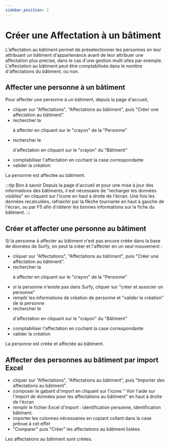 ```yaml
---
sidebar_position: 1
---
```

# Créer une Affectation à un bâtiment

L'affectation au bâtiment permet de préselectionner les personnes en leur attribuant un bâtiment d'appartenance avant de leur attribuer une affectation plus précise, dans le cas d'une gestion multi sites par exemple.
L'affectation au bâtiment peut être comptabilisée dans le nombre d'affectations du bâtiment, ou non.


## Affecter une personne à un bâtiment

Pour affecter une personne à un bâtiment, depuis la page d'accueil,

-   cliquer sur "Affectations", "Affectations au bâtiment", puis "Créer une affectation au bâtiment".
-   rechercher la <P code="personToBuilding:person" /> à affecter en cliquant sur le "crayon" de la "Personne"
-   rechercher le <P code="personToBuilding:building" /> d'affectation en cliquant sur le "crayon" du "Bâtiment"
-   comptabiliser l'affectation en cochant la case correspondante
-   valider la création

La personne est affectée au bâtiment.

:::tip Bon à savoir
Depuis la page d'accueil et pour une mise à jour des informations des bâtiments, il est nécessaire de "recharger les données visibles" en cliquant sur l'icone en haut à droite de l'écran. Une fois les données recalculées, rafraichir par la flèche tournante en haut à gauche de l'écran, ou par F5 afin d'obtenir les bonnes informations sur la fiche du bâtiment.
:::

## Créer et affecter une personne au bâtiment

Si la personne à affecter au bâtiment n'est pas encore créée dans la base de données de Surfy, on peut la créer et l'affecter en un seul mouvement :

-   cliquer sur "Affectations", "Affectations au bâtiment", puis "Créer une affectation au bâtiment".
-   rechercher la <P code="personToBuilding:person" /> à affecter en cliquant sur le "crayon" de la "Personne"
-   si la personne n'existe pas dans Surfy, cliquer sur "créer et associer un personne"
-   remplir les informations de création de personne et "valider la création" de la personne
-   rechercher le <P code="personToBuilding:building" /> d'affectation en cliquant sur le "crayon" du "Bâtiment"
-   comptabiliser l'affectation en cochant la case correspondante
-   valider la création

La personne est créée et affectée au bâtiment.

## Affecter des personnes au bâtiment par import Excel

-   cliquer sur "Affectations", "Affectations au bâtiment", puis "Importer des affectations au bâtiment".
-   composer le gabarit d'import en cliquant sur l'icone " Voir l'aide sur l'import de données pour les affectations au bâtiment" en haut à droite de l'écran
-   remplir le fichier Excel d'import : identification personne, identification bâtiment.
-   importer les colonnes nécessaires en copiant collant dans la case prévue à cet effet
-   "Comparer" puis "Créer" les affectations au bâtiment listées.

Les affectations au bâtiment sont créées.